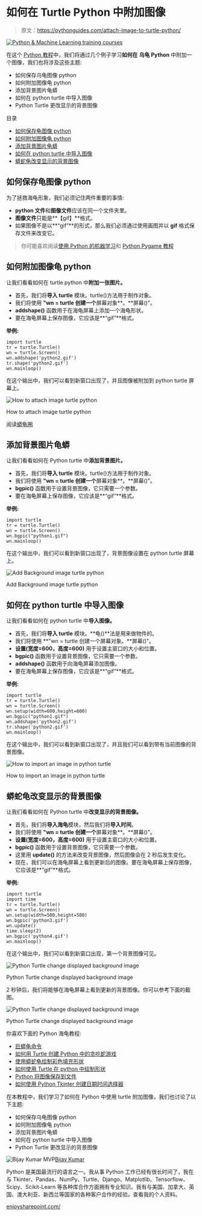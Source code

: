 # 如何在 Turtle Python 中附加图像

> 原文：<https://pythonguides.com/attach-image-to-turtle-python/>

[![Python & Machine Learning training courses](img/49ec9c6da89a04c9f45bab643f8c765c.png)](https://sharepointsky.teachable.com/p/python-and-machine-learning-training-course)

在这个 [Python 教程](https://pythonguides.com/learn-python/)中，我们将通过几个例子学习**如何在** **乌龟 Python** 中附加一个图像，我们也将涉及这些主题:

*   如何保存乌龟图像 python
*   如何附加图像龟 python
*   添加背景图片龟蟒
*   如何在 python turtle 中导入图像
*   Python Turtle 更改显示的背景图像

目录

[](#)

*   [如何保存龟图像 python](#How_to_save_turtle_image_python "How to save turtle image python")
*   [如何附加图像龟 python](#How_to_attach_image_turtle_python "How to attach image turtle python")
*   [添加背景图片龟蟒](#Add_Background_image_turtle_python "Add Background image turtle python")
*   [如何在 python turtle 中导入图像](#How_to_import_an_image_in_python_turtle "How to import an image in python turtle")
*   [蟒蛇龟改变显示的背景图像](#Python_Turtle_change_displayed_background_image "Python Turtle change displayed background image")

## 如何保存龟图像 python

为了拯救海龟形象，我们必须记住两件重要的事情:

*   **python 文件**和**图像文件**应该在同一个文件夹里。
*   **图像文件**只能是**【gif】**格式。
*   如果图像不是以**“gif”**的形式，那么我们必须通过使用画图并以 **gif** 格式保存文件来改变它。

> 你可能喜欢阅读[使用 Python 的机器学习](https://pythonguides.com/machine-learning-using-python/)和 [Python Pygame 教程](https://pythonguides.com/python-pygame-tutorial/)

## 如何附加图像龟 python

让我们看看如何在 turtle python 中**附加一张图片。**

*   首先，我们将**导入 turtle** 模块。turtle()方法用于制作对象。
*   我们将使用 **"wn = turtle 创建一个**屏幕对象**。**屏幕()"。
*   **addshape()** 函数用于在海龟屏幕上添加一个海龟形状。
*   要在海龟屏幕上保存图像，它应该是**“gif”**格式。

**举例:**

```
import turtle
tr = turtle.Turtle()
wn = turtle.Screen()
wn.addshape('python2.gif')
tr.shape('python2.gif')
wn.mainloop()
```

在这个输出中，我们可以看到新窗口出现了，并且图像被附加到 python turtle 屏幕上。

![How to attach image turtle python](img/782111756e08949c6f3096c4e6cdc0c5.png "How to attach image turtle python")

How to attach image turtle python

阅读[蟒龟圈](https://pythonguides.com/python-turtle-circle/)

## 添加背景图片龟蟒

让我们看看如何在 Python turtle 中**添加背景图片。**

*   首先，我们将**导入 turtle** 模块。turtle()方法用于制作对象。
*   我们将使用 **"wn = turtle 创建一个**屏幕对象**。**屏幕()"。
*   **bgpic()** 函数用于设置背景图像，它只需要一个参数。
*   要在海龟屏幕上保存图像，它应该是**“gif”**格式。

**举例:**

```
import turtle
tr = turtle.Turtle()
wn = turtle.Screen()
wn.bgpic("python1.gif")
wn.mainloop()
```

在这个输出中，我们可以看到新窗口出现了，背景图像设置在 python turtle 屏幕上。

![Add Background image turtle python](img/44a1bf333c63b6eb8a63fdbf27ca55af.png "Add Background image turtle python")

Add Background image turtle python

## 如何在 python turtle 中导入图像

让我们看看如何在 python turtle 中**导入图像。**

*   首先，我们将**导入 turtle** 模块。**龟()**法是用来做物件的。
*   我们将使用 **"wn = turtle 创建一个屏幕对象。**屏幕()"。
*   **设置(宽度=600，高度=600)** 用于设置主窗口的大小和位置。
*   **bgpic()** 函数用于设置背景图像，它只需要一个参数。
*   **addshape()** 函数用于向海龟屏幕添加图像。
*   要在海龟屏幕上保存图像，它应该是**“gif”**格式。

**举例:**

```
import turtle
tr = turtle.Turtle()
wn = turtle.Screen()
wn.setup(width=600,height=600)
wn.bgpic("python1.gif")
wn.addshape('python2.gif')
tr.shape('python2.gif')
wn.mainloop()
```

在这个输出中，我们可以看到新窗口出现了，并且我们可以看到带有当前图像的背景图像。

![How to import an image in python turtle](img/974e0dfecd7308dd1fd85cab8adf445f.png "How to import an image in python turtle")

How to import an image in python turtle

## 蟒蛇龟改变显示的背景图像

让我们看看如何在 Python turtle 中**改变显示的背景图像。**

*   首先，我们将**导入海龟**模块，然后我们将**导入时间**。
*   我们将使用 **"wn = turtle 创建一个**屏幕对象**。**屏幕()"。
*   **设置(宽度=600，高度=600)** 用于设置主窗口的大小和位置。
*   **bgpic()** 函数用于设置背景图像，它只需要一个参数。
*   这里用 **update()** 的方法来改变背景图像，然后图像会在 2 秒后发生变化。
*   现在，我们可以在海龟屏幕上看到更新后的图像。要在海龟屏幕上保存图像，它应该是**“gif”**格式。

**举例:**

```
import turtle
import time
tr = turtle.Turtle()
wn = turtle.Screen()
wn.setup(width=500,height=500)
wn.bgpic('python3.gif')
wn.update()
time.sleep(2)
wn.bgpic('python4.gif')
wn.mainloop()
```

在这个输出中，我们可以看到新窗口出现，第一个背景图像可见。

![Python Turtle change displayed background image](img/a53b8ae87bd98879fd7aace64550392b.png "Python Turtle change displayed background image")

Python Turtle change displayed background image

2 秒钟后，我们将能够在海龟屏幕上看到更新的背景图像。你可以参考下面的截图。

![Python Turtle change displayed background image](img/f92e185c32eb8be9a6f02779fe714fd1.png "Python Turtle change displayed background image 1")

Python Turtle change displayed background image

你喜欢下面的 Python 海龟教程:

*   [巨蟒龟命令](https://pythonguides.com/python-turtle-commands/)
*   [如何用 Turtle 创建 Python 中的贪吃蛇游戏](https://pythonguides.com/snake-game-in-python/)
*   [使用蟒蛇龟绘制彩色填充形状](https://pythonguides.com/draw-colored-filled-shapes-using-python-turtle/)
*   [如何使用 Turtle 在 python 中绘制形状](https://pythonguides.com/turtle-programming-in-python/)
*   [Python 将图像保存到文件](https://pythonguides.com/python-save-an-image-to-file/)
*   [如何使用 Python Tkinter 创建日期时间选择器](https://pythonguides.com/create-date-time-picker-using-python-tkinter/)

在本教程中，我们学习了如何在 Python 中使用 turtle 附加图像，我们也讨论了以下主题:

*   如何保存乌龟图像 python
*   如何附加图像龟 python
*   添加背景图片龟蟒
*   如何在 python turtle 中导入图像
*   Python Turtle 更改显示的背景图像

![Bijay Kumar MVP](img/9cb1c9117bcc4bbbaba71db8d37d76ef.png "Bijay Kumar MVP")[Bijay Kumar](https://pythonguides.com/author/fewlines4biju/)

Python 是美国最流行的语言之一。我从事 Python 工作已经有很长时间了，我在与 Tkinter、Pandas、NumPy、Turtle、Django、Matplotlib、Tensorflow、Scipy、Scikit-Learn 等各种库合作方面拥有专业知识。我有与美国、加拿大、英国、澳大利亚、新西兰等国家的各种客户合作的经验。查看我的个人资料。

[enjoysharepoint.com/](https://enjoysharepoint.com/)[](https://www.facebook.com/fewlines4biju "Facebook")[](https://www.linkedin.com/in/fewlines4biju/ "Linkedin")[](https://twitter.com/fewlines4biju "Twitter")